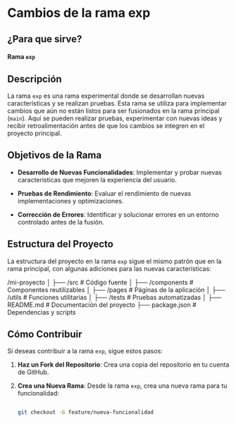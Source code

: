 # Cambios de la rama exp
## ¿Para que sirve?

#### Rama `exp`


## Descripción


La rama `exp` es una rama experimental donde se desarrollan nuevas características y se realizan pruebas. Esta rama se utiliza para implementar cambios que aún no están listos para ser fusionados en la rama principal (`main`). Aquí se pueden realizar pruebas, experimentar con nuevas ideas y recibir retroalimentación antes de que los cambios se integren en el proyecto principal.


## Objetivos de la Rama


- **Desarrollo de Nuevas Funcionalidades**: Implementar y probar nuevas características que mejoren la experiencia del usuario.

- **Pruebas de Rendimiento**: Evaluar el rendimiento de nuevas implementaciones y optimizaciones.

- **Corrección de Errores**: Identificar y solucionar errores en un entorno controlado antes de la fusión.

## Estructura del Proyecto

La estructura del proyecto en la rama `exp` sigue el mismo patrón que en la rama principal, con algunas adiciones para las nuevas características:

/mi-proyecto │ ├── /src # Código fuente │ ├── /components # Componentes reutilizables │ ├── /pages # Páginas de la aplicación │ ├── /utils # Funciones utilitarias │ ├── /tests # Pruebas automatizadas │ ├── README.md # Documentación del proyecto ├── package.json # Dependencias y scripts

## Cómo Contribuir


Si deseas contribuir a la rama `exp`, sigue estos pasos:


1. **Haz un Fork del Repositorio**: Crea una copia del repositorio en tu cuenta de GitHub.

2. **Crea una Nueva Rama**: Desde la rama `exp`, crea una nueva rama para tu funcionalidad:

   ```bash

   git checkout -b feature/nueva-funcionalidad
    ```
   